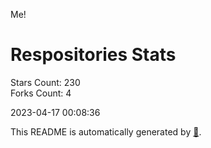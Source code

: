 Me!

# Respositories Stats
Stars Count: 230  
Forks Count: 4

2023-04-17 00:08:36  

This README is automatically generated by [🐰](https://github.com/rnitta/rnitta).

